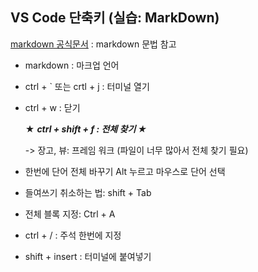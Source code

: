 ## ****VS Code 단축키 (실습: MarkDown)****

[markdown 공식문서](https://www.markdownguide.org/basic-syntax/)
: markdown 문법 참고

- markdown : 마크업 언어
- ctrl + ` 또는 crtl + j : 터미널 열기
- ctrl + w : 닫기
    
    ★ ***ctrl + shift + f : 전체 찾기 ★***
    
  -> 장고, 뷰: 프레임 워크 (파일이 너무 많아서 전체 찾기 필요)
- 한번에 단어 전체 바꾸기 Alt 누르고 마우스로 단어 선택
- 들여쓰기 취소하는 법: shift + Tab
- 전체 블록 지정: Ctrl + A
- ctrl + / : 주석 한번에 지정
- shift + insert : 터미널에 붙여넣기
